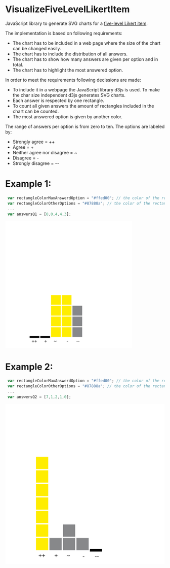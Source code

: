 # VisualizeFiveLevelLikertItem
JavaScript library to generate SVG charts for a <a href="https://en.wikipedia.org/wiki/Likert_scale"> five-level Likert item</a>.

The implementation is based on following requirements:
- The chart has to be included in a web page where the size of the chart can be changed easily.
- The chart has to include the distribution of all answers.
- The chart has to show how many answers are given per option and in total.
- The chart has to highlight the most answered option.

In order to meet the requirements following decissions are made:
- To include it in a webpage the JavaScript library d3js is used. To make the char size independent d3js generates SVG charts.
- Each answer is respected by one rectangle.
- To count all given answers the amount of rectangles included in the chart can be counted.
- The most answered option is given by another color.

The range of answers per option is from zero to ten. The options are labeled by:
* Strongly agree = ++
* Agree = + 
* Neither agree nor disagree = ~
* Disagree = -
* Strongly disagree = --

# Example 1:
```javascript
 var rectangleColorMaxAnswerdOption = "#ffed00"; // the color of the rectangles for the most answered option
 var rectangleColorOtherOptions = "#87888a"; // the color of the rectangles for all other options
 ...
 var answersQ1 = [0,0,4,4,3];
```
![First Chart](./ChartQuestion1.svg)

# Example 2: 
```javascript
 var rectangleColorMaxAnswerdOption = "#ffed00"; // the color of the rectangles for the most answered option
 var rectangleColorOtherOptions = "#87888a"; // the color of the rectangles for all other options
 ...
 var answersQ2 = [7,1,2,1,0]; 
```
![First Chart](./ChartQuestion2.svg)
